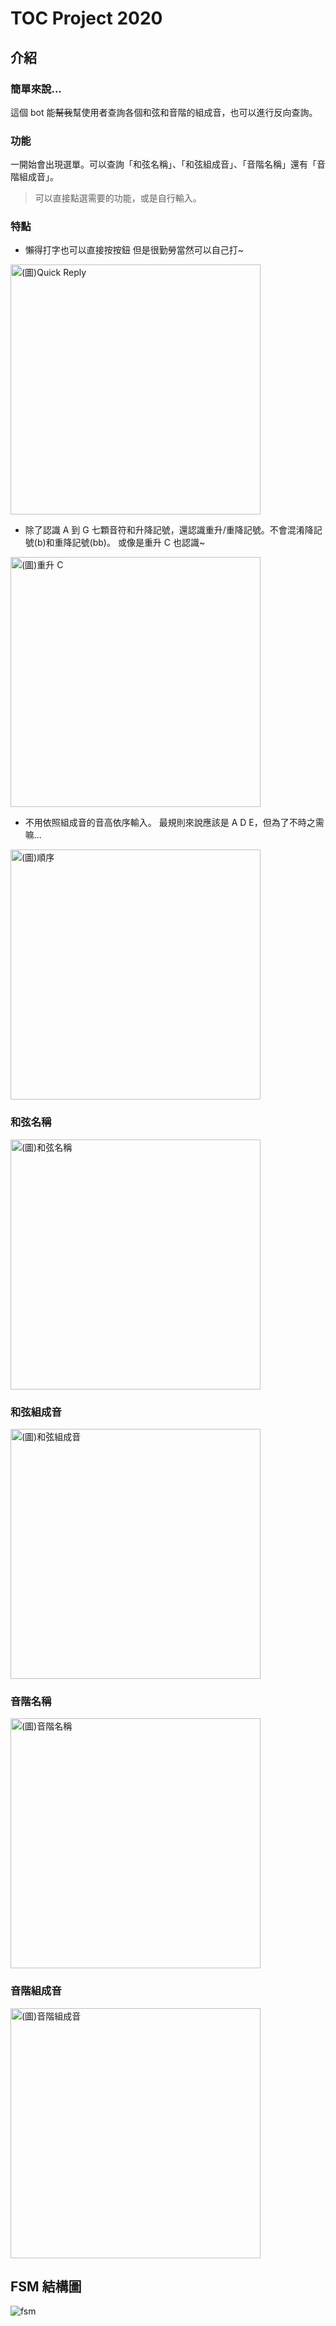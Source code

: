 # TOC Project 2020

## 介紹

### 簡單來說...
這個 bot 能~~幫我~~幫使用者查詢各個和弦和音階的組成音，也可以進行反向查詢。
### 功能
一開始會出現選單。可以查詢「和弦名稱」、「和弦組成音」、「音階名稱」還有「音階組成音」。 
> 可以直接點選需要的功能，或是自行輸入。

### 特點
- 懶得打字也可以直接按按鈕
但是很勤勞當然可以自己打~
<img src="./img/quickreply.png" alt="(圖)Quick Reply" width="400">  

- 除了認識 A 到 G 七顆音符和升降記號，還認識重升/重降記號。不會混淆降記號(b)和重降記號(bb)。 
或像是重升 C 也認識~ 
<img src="./img/doublesupport.jpg" alt="(圖)重升 C" width="400">  

- 不用依照組成音的音高依序輸入。
最規則來說應該是 A D E，但為了不時之需嘛...
<img src="./img/disorderok.jpg" alt="(圖)順序" width="400">  

### 和弦名稱
<img src="./img/chordname.jpg" alt="(圖)和弦名稱" width="400"> 

### 和弦組成音
<img src="./img/chordnote.jpg" alt="(圖)和弦組成音" width="400"> 

### 音階名稱
<img src="./img/scalename.jpg" alt="(圖)音階名稱" width="400"> 

### 音階組成音
<img src="./img/scalenote.jpg" alt="(圖)音階組成音" width="400"> 

## FSM 結構圖
![fsm](./img/fsm.png)